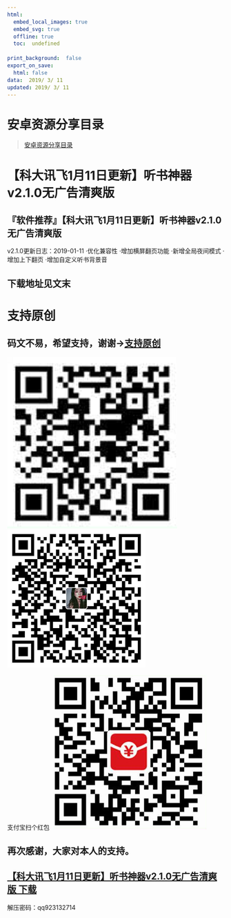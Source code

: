 ```yaml
---
html:
  embed_local_images: true
  embed_svg: true
  offline: true
  toc:  undefined

print_background:  false
export_on_save:
  html: false
data:  2019/ 3/ 11
updated: 2019/ 3/ 11
---
```


# 安卓资源分享目录

> [安卓资源分享目录](https://blog.csdn.net/qq923132714/article/details/83059823 "安卓资源分享目录")


# 【科大讯飞1月11日更新】听书神器v2.1.0无广告清爽版

>  

## 『软件推荐』【科大讯飞1月11日更新】听书神器v2.1.0无广告清爽版

v2.1.0更新日志：2019-01-11
·优化兼容性
·增加横屏翻页功能
·新增全局夜间模式
·增加上下翻页
·增加自定义听书背景音

## 下载地址见文末
# 支持原创
## 码文不易，希望支持，谢谢->**[支持原创](http://blog.csdn.net/qq923132714/article/details/79399145)**
![微信支付](https://raw.githubusercontent.com/923132714/my_picture/master/blog/support/weixin.png)![微信支付](https://raw.githubusercontent.com/923132714/my_picture/master/blog/support/支付宝.png)

支付宝扫个红包
![支付宝扫个红包](https://raw.githubusercontent.com/923132714/my_picture/master/blog/support/扫码领红包.png "扫码领红包")

## 再次感谢，大家对本人的支持。



## [【科大讯飞1月11日更新】听书神器v2.1.0无广告清爽版  下载](http://u16848854.ctfile.net/fs/16848854-349582716 "【科大讯飞1月11日更新】听书神器v2.1.0无广告清爽版 下载")

解压密码：qq923132714
